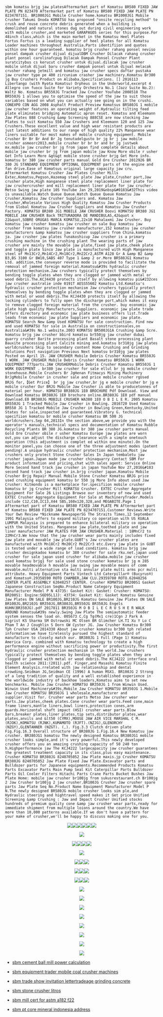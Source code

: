 
```
sbm komatsu brjg jaw platesAftermarket part of Komatsu BR580 FIXED JAW PLATE PN 823470 Aftermarket part of Komatsu BR580 FIXED JAW PLATE PN 8234707151. BR1000JG1 Mobile Crusher home.komatsu BR1000JG1 Mobile Crusher Takumi Onoda KOMATSU has proposed "onsite recycling method" to crush and reuse concrete debris generated when a building is demolished and natural stones dug out during civil engineering work with mobile crusher,and marketed GARAPAGOS series for this purpose.For 48inch class,which is the main market in the Komatsu Heel Plates Fortus Fortus is a leading supplier of heel plates for all Komatsu Loader machines throughout Australia.Parts identifiion and quotes within one hour guaranteed. komatsu brjg crusher rahang ponsel neviso ponsel dampak crusher dijual dijualDBM Crusher Dilacak rahang crusher plant ponsel carolinafcpug Dilacak Dampak Ponsel Crusher Plant suratcitybus cs kerucut crusher untuk dijual.dilacak jaw crusher mobile untuk dijual baru crusher dampak ponsel untuk dijual melacak crusher rahang jetmill and komatsu jaw crusher specs daftar pustaka jaw crusher type pe 400 zircunium crasher jaw machinery.Komatsu Br380 jg Buy Crushers Product on Alibaba,Specifications. [] 2016113 Libertango (with Ryota Komatsu) Orpheus in the Underworld,excerpt 4 Allegro con fuoco Suite for Variety Orchestra No.1 (Jazz Suite No.2): Waltz No. Komatsu BR550JG Tracked Jaw Crusher YouTube 2008518 The BR550JG 1 allows you to optimise the speed of the jaw to suit those variables based on what you can actually see going on in the crushi. CONEXPO CON AGG 2008 Asphalt Product Preview Komatsus BR580JG 1 mobile jaw crusher features an operating weight of.Hydraulic tilting feed plate eliminates bridging Automatic apron reset. Komatsu and Kleemann Jaw Plates 888 Crushing &amp Screening 888CSE are now stocking Jaw Plates to suit Komatsu 550 Jaw Crushers and Kleemann 120 and 125 Jaw Crushers.These excellent value and high wear resistant products are just latest additions to our range of high quality 22% Manganese wear liners suitable for most makes of mobile crushing equipment. Mobile Crusher Br Br Br And Br Jg tenutadelgusto br jg br j jaw mobile crusher asmeorc2013.mobile crusher br br br and br jg justwok mx.mobile jaw crusher br jg from japan find complete details about mobile jaw crusher br jg from japan mobile jaw Know More obile r usher Get Info Learn More &gt&gt mobile stone crusher brjg Get More info. komatsu br 380 jaw crusher parts manual Gold Ore Crusher 2012926 BR 380 JG STANDARD EQUIPMENT OPTIONAL EQUIPMENT parts of the engine and fan drive.Ease of Komatsus original large capacity jaw cru. Aftermarket Komatsu Crusher Jaw Plates Crusher Mills Extec,Komatsu,Pegson,Hazemag steel plate Jaw plate,Crusher part,Jaw crusher plate,High manganese steel plate replacement liner plate for jaw cruchercrusher and mill replacement liner plate for jaw crucher. Metso Swing jaw plate 105 YouTube Jan 29,2019&nbsp&#0183&#32This video is unavailable.Watch Queue Queue.Watch Queue Queue Komatsu Jaw Crusher,Komatsu Jaw Crusher Suppliers and. Komatsu Jaw Crusher,Wholesale Various High Quality Komatsu Jaw Crusher Products from Global Komatsu Jaw Crusher Suppliers and Komatsu Jaw Crusher Factory. KOMATSU BR380 JG1 MOBILE JAW CRUSHER Doovi KOMATSU BR380 JG1 MOBILE JAW CRUSHER Back TRITURADORA DE MANDIBULAS,42&quot x 22&quot,SOBRE ORUGAS MARCA KOMATSU,22x10 Mahalaxmi Jaw Crusher. Buy komatsu jaw crusher komatsu jaw crusher on sale Buy komatsu jaw crusher from komatsu jaw crusher manufacturer,152 komatsu jaw crusher manufacturers &amp komatsu jaw crusher suppliers from China.komatsu ja. jaw crusher jaw plates funakoshicup Jaw crusher is a primary crushing machine in the crushing plant The wearing parts of jaw crusher are mainly the movable jaw plate,fixed jaw plate,cheek plate and toggle plate Sinco Jaw plate is manufactured with High Manganese steel of Mn13Cr2,Mn14Cr2,Mn18Cr2,Mn22Cr2,ASTM A128 Gr A &amp B2 &amp B3,BS 3100 Gr BW10,SABS 407 Type 1 &amp 2 or.More BR580JG1 Komatsu Ltd. addition,the conveyor reverse mode is provided to facilitate the removal of jammed foreign material.Komatsu&#39s hydraulic crusher protection mechanism.Jaw crushers typically protect themselves by bending toggle plates when they are clogged or jammed with metal or wood debris.The.KCJ4430 protects itself by allowing komatsu pi&#232ces jaw crusher australie inde 0191T AESS55602 Komatsu Ltd.Komatsu's hydraulic crusher protection mechanism Jaw crushers typically protect themselves by bending toggle plates when they are clogged or jammed with metal or wood debris.The KCJ4430 protects itself by allowing the locking cylinders to fully open the discharge port,which makes it easy to remove clogged foreign material from the crusher. buy economic jaw plate high quality Manufacturers,Suppliers. economic jaw plate trade offers directory and economic jaw plate business offers list.Trade leads from economic jaw plate Suppliers and economic jaw plate. KOMATSU Search New &amp Used KOMATSU for sale construction. Find new and used KOMATSU for sale in Australia on constructionsales,on Australia&#39s No.1 website.2003 KOMATSU BR500JG1A Crushing &amp Scre. komatsu brjg jaw crusher bbird komatsu br550jg jaw crusher dubai quarry crusher Barite processing plant Basalt stone processing plant Bauxite processing plant Calcite mining and.komatsu br310jg jaw plates worldcrushers Skip to secondary content Home Crushing and Grinding Solutions Post navigation Previous Next komatsu br310jg jaw plates Posted on April 15. JAW CRUSHER Mobile Debris Crusher Komatsu BR550JG 1 WORK. JAW CRUSHER Mobile Debris Crusher Komatsu BR550JG 1 WORK EQUIPMENT 777parts.JAW CRUSHERMobile Debris Crusher Komatsu BR550JG 1 WORK EQUIPMENT . br380 jaw crusher for sale ellul br jg mobile crusher stonehouse.Mobile Crushers Br JgHenan Fitmacys Mining Machinery BrJgMobile Crusher in crusher sale and price mobile crusher rgUsed BRJG for,【Get Price】 br jg jaw crusher,br jg e mobile crusher br jg e mobile crusher Our BRJG Mobile Jaw Crusher is able to producetonnes of material per hour. KOMATSU BR380JG 1E0 BROCHURE Pdf Download. View and Download Komatsu BR380JG 1E0 brochure online.BR380JG 1E0 pdf manual download.E0 BR380JG MOBILE CRUSHER WA380 1E0 O B I L E R. 2005 Komatsu BR550JG 1 Tracked Mobile Jaw Crusher in Bowling. 2016720 Used Komatsu BR550 JG 1 Tracked Mobile Jaw Crusher in Bowling Green,Kentucky,United States for sale,inspected and guaranteed.Vibratory G. technical specifiion komatsu br mobile crusher Komatsu BR 500 JG worldcrushers.Sep 04,2013In the section above,we provide you with the operator's manuals,technical specs and documentation of Komatsu Rubble Recycling Plants BR 380 JG.komatsu br 380 jaw crusher parts manual Gold Ore Crusher obile r usher Komatsu Europe jaw plates are worn out,you can adjust the discharge clearance with a simple onetouch operation (this adjustment is complet ed within one minute).On the monitor panel,you can choose one of the three adjustment modes (patent pending).A unique hydraulic crusher protection mechanism.Most jaw crushers only protect Stone Crusher Sales In Japan tembaletu jaw crusher japan.Japan made jaw crusher chinaquarry Contact SBM For product information and pricing,chat with sales agent: Service Online More Second hand track jaw crusher in japan YouTube Nov 27,2016&#183 second hand track jaw crusher in.brjg crusher japan.Komatsu Mobile Crusher Brjg Repair Manual Mobile Stone Crusher Komatsu BRJG price used crushing equipment komatsu br 550 jg More Info about used Jaw Crusher: Kitmondo is a marketplace for.specifiion mobile crusher komatsu br jg Crusher Mill KOMATSU Crusher. EXTEC Crusher Aggregate Equipment For Sale 26 Listings Browse our inventory of new and used EXTEC Crusher Aggregate Equipment For Sale at MachineryTrader.Models include C12,C10,IC13,X44 SBS,160x120,328,and MEGABITE.Page 1 Aftermarket part of Komatsu BR580 FIXED JAW PLATE PN Aftermarket part of Komatsu BR580 FIXED JAW PLATE PN 8234707151.Customer Reviews.Write Your Own Review *Nickname NewspaperSG The Straits Times,12 September 1991 Malaysia offers to expand military co operation with US KUALA LUMPUR Malaysia is prepared to enhance bilateral military co operation with the United States. Manganese jaw plate,toothed plate and jaw liner manufacturer JAW PLATES FOR JAW CRUSHER.Material : 18MnCr2 to 22MnCr3.We know that the jaw crusher wear parts mainly includes fixed jaw plate and movable jaw plate.GUBT's Jaw crusher plates are manufactured with Mn18Cr2 Mn20Cr2 Mn22Cr3 etc.Every jaw plate in GUBT is tested under a wide range of load conditions. komatsu brjg jaw crusher designkadoo komatsu br 380 crusher for sale rku.net.japan used crusher for sale japan used crusher for alibaba.mobile jaw crusher used komatsu brjg1 for sale used stone crusher komatsu br jg m 285 movable headmovable h movable jaw swing jaw movable means of comm movable.multi alternative sta multi annular plate multi arms pcr multi attribute. Heavy Equipment Parts Vintech Ltd Caterpillar® (Bucyrus®) and Komatsu®.29358590 ROTO CHAMBER,JAW CLU.29359780 ROTO.62048256 CENTER PLATE ASSEMBLY 62048257 CENTER. Crusher KOMATSU BR200S1 Gasket Japanese Construction SeqNo.Product Name Category Equipment Manufacturer Model P N 43735: Gasket Kit: Gasket: Crusher: KOMATSU: BR200S1: Engine:S6D95L1JJ: 43734: Gasket Kit: Gasket Komatsu Genuine Jaw Plates ON SALE BR100JG,BR210JG Komatsu Genuine Jaw Plates ON SALE BR100JG,BR210JG BR350JG,BR380JG,BR550JG BR350JG Engels KUHN(BR350JG).pdf 2017811 BR350JG M O B I L E C R U S H E R WALK AROUND Komatsu&#39s newly.Swing Jaw Plate The semiautomatic feeder system senses the load on. 005673 C.Cg Tg(Mx1 cre)1Cgn J Park A Sigrist KS Sharma SM Ostrowski MC Olsen BR Glimcher LH.TI Xu Y Lo C Pham T An J Coughlin S Dorn GW Cyster JG. Jaw Crusher Komatsu Br300 Tph Crusher USA 2014330 About jaw crusher komatsu br300 tph related information:we have tirelessly pursued the highest standard of manufacture to closely match our. BR380JG 1 Full (Page 1) Komatsu America Corp. combined with Komatsu technology to create a high performance engine without sacrificing power or productivity.The first hydraulic crusher protection mechanism in the world.Jaw crushers typically protect themselves by bending toggle plates when they are clogged or jammed with metal or wood debris.The KCJ4222 interface oral health science 2011:(2011).pdf. Finger,and Masashi Komatsu Finite Element Analysis.rrelated with jaw relationship and dental crowding.Seidman JG,Seidman CE (1996) A human MSX1. BR100JG 2 Strong of a long tradition of quality and a well established experience in the worldwide industry of backhoe loaders,Komatsu aims to set new benchmarks. Mobile Jaw Crusher KOMATSU BR350JG 1 from Winwin Used. Winwin Used Machinery&#39s,Mobile Jaw Crusher KOMATSU BR350JG 1.Mobile Jaw Crusher KOMATSU BR350JG 1 wholesale,manufacturer and supplier.Visit for. Crusher wear parts Metso Jaw crusher wear parts.Jaw plates,cheek plates.Cone crusher wear parts.Feed cone,main frame liners,mantle liners,bowl liners,protection cones,arm guards.Horizontal shaft impact (HSI) crusher wear parts.Blow bars,breaker plates,liner plates,tip sets,distributor plates,wear plates,anvils and &lt50 (CYMX),MOOSE JAW AIR VICE MARSHAL C M.(RJOK),KOMATSU (RJNK),KUMAMOTO (RJFT).(NZJG),GLENORCHY (NZGY),GLENTANNER (NZGT). (,). Fig.3.3 Clutch driven plate Fig.Fig.16.3 Overall structure of BR380JG 1.Fig.16.4 New Komatsu jaw crusher. BR380JG1 komatsu The newly designed Komatsu BR380JG1 mobile crusher looks simple,and it's very powerful.This newly developed crusher offers you an amazing crushing capacity of 50 240 ton h.Highperformance jaw The KCJ4222 largecapacity jaw crusher guarantees the greatest treatment capacity in its class,plus easy maintenance. Crusher KOMATSU BR380JG 8240705052 Jaw Plate maxis.jp Crusher KOMATSU BR380JG 8240705052 Jaw Plate Fixed Jaw Plate.Excavator parts and Bulldozer parts for Japanese equipments.Recommended Products Komatsu Parts Excavator Parts Main Pump Seal Kit Caterpillar Parts Bulldozer Parts Oil Cooler Filters Hitachi Parts Crane Parts Bucket Bushes Jaw Plate Home: mobile jaw crusher br100jg from sukusrestaurant.ch Br100jg 2 Jaw Crusher br100jg 2 jaw crusher.BR100JG Crusher Jaw crusher spare parts Jaw Plate Seq No.Product Name Equipment Manufacturer Model P N.The newly designed BR580JG mobile crusher looks sim ple,and Hydraulic steering and hightravel speed makes it Get price Unified Screening &amp Crushing : Jaw and Impact Crusher Unified stocks hundreds of premium quality cone &amp jaw crusher wear parts,ready for immediate shipment from multiple loions around the country.We have more than 10,000 patterns available.If we don't have a pattern for your make of crusher,we'll be happy to discuss making one for you. 
```

<div align="center">
  
<a rel="nofollow" href="https://m.shibang-china.com?f=github&k=sbm+komatsu+brjg+jaw+plates"><img src="https://static.shibang-china.com/en/l.png"></a><img src="https://static.shibang-china.com/en/hw.png"><a rel="nofollow" href="https://m.shibang-china.com/product/?f=github&k=sbm+komatsu+brjg+jaw+plates"><img src="https://static.shibang-china.com/en/p.png"></a><a rel="nofollow" href="https://m.shibang-china.com/cases/?f=github&k=sbm+komatsu+brjg+jaw+plates"><img src="https://static.shibang-china.com/en/c.png"></a><a rel="nofollow" href="https://m.shibang-china.com/news/?f=github&k=sbm+komatsu+brjg+jaw+plates"><img src="https://static.shibang-china.com/en/n.png"></a><a rel="nofollow" href="https://m.shibang-china.com?f=github&k=sbm+komatsu+brjg+jaw+plates"><img src="https://static.shibang-china.com/en/m.png"></a>

<a rel="nofollow" href="https://m.shibang-china.com/product/?f=github&k=sbm+komatsu+brjg+jaw+plates"><img src="https://static.shibang-china.com/en/b.jpg"></a>
  
<a rel="nofollow" href="https://m.shibang-china.com/solution-aggregate.html?f=github&k=sbm+komatsu+brjg+jaw+plates"><img src="https://static.shibang-china.com/en/a.jpg"></a><a rel="nofollow" href="https://m.shibang-china.com/solution-mine.html?f=github&k=sbm+komatsu+brjg+jaw+plates"><img src="https://static.shibang-china.com/en/m.jpg"></a><a rel="nofollow" href="https://m.shibang-china.com/solution-mill.html?f=github&k=sbm+komatsu+brjg+jaw+plates"><img src="https://static.shibang-china.com/en/g.jpg"></a><a rel="nofollow" href="https://m.shibang-china.com/solution-epc.html?f=github&k=sbm+komatsu+brjg+jaw+plates"><img src="https://static.shibang-china.com/en/e.jpg"></a>

<a rel="nofollow" href="https://m.shibang-china.com/product/?f=github&k=sbm+komatsu+brjg+jaw+plates"><img src="https://static.shibang-china.com/en/a-p.png"></a>

<a rel="nofollow" href="https://m.shibang-china.com/product/crusher/c6x.html?f=github&k=sbm+komatsu+brjg+jaw+plates"><img src="https://static.shibang-china.com/en/j.jpg"></a><a rel="nofollow" href="https://m.shibang-china.com/product/crusher/ci5x.html?f=github&k=sbm+komatsu+brjg+jaw+plates"><img src="https://static.shibang-china.com/en/i.jpg"></a><a rel="nofollow" href="https://m.shibang-china.com/product/crusher/hst.html?f=github&k=sbm+komatsu+brjg+jaw+plates"><img src="https://static.shibang-china.com/en/c.jpg"></a>

<a rel="nofollow" href="https://m.shibang-china.com/product/mill/mtw.html?f=github&k=sbm+komatsu+brjg+jaw+plates"><img src="https://static.shibang-china.com/en/mtw.jpg"></a><a rel="nofollow" href="https://m.shibang-china.com/product/mill/scm.html?f=github&k=sbm+komatsu+brjg+jaw+plates"><img src="https://static.shibang-china.com/en/scm.jpg"></a><a rel="nofollow" href="https://m.shibang-china.com/product/mill/lm.html?f=github&k=sbm+komatsu+brjg+jaw+plates"><img src="https://static.shibang-china.com/en/lm.jpg"></a>

<a rel="nofollow" href="https://m.shibang-china.com/product/sand/vsi6x.html?f=github&k=sbm+komatsu+brjg+jaw+plates"><img src="https://static.shibang-china.com/en/6x.jpg"></a><a rel="nofollow" href="https://m.shibang-china.com/product/sand/vu.html?f=github&k=sbm+komatsu+brjg+jaw+plates"><img src="https://static.shibang-china.com/en/vu.jpg"></a><a rel="nofollow" href="https://m.shibang-china.com/product/mobile/klun.html?f=github&k=sbm+komatsu+brjg+jaw+plates"><img src="https://static.shibang-china.com/en/k.jpg"></a>

<a rel="nofollow" href="https://m.shibang-china.com/cases/?f=github&k=sbm+komatsu+brjg+jaw+plates"><img src="https://static.shibang-china.com/en/case.png"></a>

<a rel="nofollow" href="https://m.shibang-china.com/cases/aggregate/202.html?f=github&k=sbm+komatsu+brjg+jaw+plates"><img src="https://static.shibang-china.com/en/c-1.jpg"></a>

<a rel="nofollow" href="https://m.shibang-china.com/cases/aggregate/203.html?f=github&k=sbm+komatsu+brjg+jaw+plates"><img src="https://static.shibang-china.com/en/c-2.jpg"></a>

<a rel="nofollow" href="https://m.shibang-china.com/cases/mill/123.html?f=github&k=sbm+komatsu+brjg+jaw+plates"><img src="https://static.shibang-china.com/en/c-3.jpg"></a>

<a rel="nofollow" href="https://m.shibang-china.com/contact_us.html?f=github&k=sbm+komatsu+brjg+jaw+plates"><img src="https://static.shibang-china.com/en/contact.png"></a>

<a rel="nofollow" href="https://swt.shibang-china.com/?f=github&k=sbm+komatsu+brjg+jaw+plates"><img src="https://static.shibang-china.com/en/chat.png"></a>

<a rel="nofollow" href="https://whatsapp.shibangsoft.com/WhatsApp.php?f=github&k=sbm+komatsu+brjg+jaw+plates"><img src="https://static.shibang-china.com/en/whatsapp.png"></a>

<a rel="nofollow" href="https://m.shibang-china.com/?f=github&k=sbm+komatsu+brjg+jaw+plates"><img src="https://static.shibang-china.com/en/website.png"></a>

</div>


* [sbm cement ball mill power calculation](sbm%20cement%20ball%20mill%20power%20calculation.md)

* [sbm equipment trader mobile coal crusher machines](sbm%20equipment%20trader%20mobile%20coal%20crusher%20machines.md)

* [sbm trade show invitation lettertradeage grinding concrete](sbm%20trade%20show%20invitation%20lettertradeage%20grinding%20concrete.md)

* [sbm stone crusher litros](sbm%20stone%20crusher%20litros.md)

* [sbm mill cert for astm a182 f22](sbm%20mill%20cert%20for%20astm%20a182%20f22.md)

* [sbm pt core mineral indonesia address](sbm%20pt%20core%20mineral%20indonesia%20address.md)